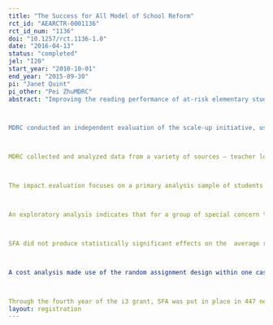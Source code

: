 ```yaml
---
title: "The Success for All Model of School Reform"
rct_id: "AEARCTR-0001136"
rct_id_num: "1136"
doi: "10.1257/rct.1136-1.0"
date: "2016-04-13"
status: "completed"
jel: "I20"
start_year: "2010-10-01"
end_year: "2015-09-30"
pi: "Janet Quint"
pi_other: "Pei ZhuMDRC"
abstract: "Improving the reading performance of at-risk elementary students is one of the greatest challenges confronting American education. Success for All (SFA), a program aimed at ensuring that every child learns to read well in the elementary grades, is one of the best-known school reform models. SFA emphasizes phonics instruction for beginning readers and comprehension for all students.  It incorporates cross-grade ability grouping for reading, highly structured lessons that make extensive use of cooperative leaning, frequent assessments of students’ progress, tutoring, staff teams to solve problems that go beyond academics, professional development for teachers, and a program facilitator at each school. On the basis of the program's strong record of success, the Success for All Foundation  (SFAF) received a scale-up grant through the U.S. Department of Education’s Investing in Innovation (i3) initiative to expand the intervention to hundreds of additional schools. 

MDRC conducted an independent evaluation of the scale-up initiative, using a cluster random assignment design in which 37 schools in five school districts that participated in the scale-up effort were assigned at random to a program group (19 schools), which put in place the intervention, or to a control group (18 schools).which implemented "business as usual" reading instruction. This design supports causal impact findings for the average school assigned to SFA.  

MDRC collected and analyzed data from a variety of sources — teacher logs, principal and teacher surveys, and rating sheets completed by the coaches — to examine the implementation experiences of the schools participating in the study. The evaluation indicates that while SFA was implemented with adequate fidelity at the large majority of schools that adopted it, resource constraints prevented some schools from putting in place some key components, including the program's computerized tutoring for students needing assistance beyond the classroom. The evaluation also compared instruction and other characteristics of program and control schools. Program schools were unique in placing students in cross-grade ability groups for reading, and teachers in program group schools used cooperative learning as an instructional method more frequently than their counterparts in control schools. The two groups of schools did not differ greatly along other dimensions that were measured.  

The impact evaluation focuses on a primary analysis sample of students who enrolled in kindergarten in the study schools and remained in these schools over three years, through second grade.  The confirmatory analysis found that  in Year 3, SFA produced a positive and statistically significant impact on one measure of phonics knowledge; the impact on a second phonics measure was positive, but not statistically significant.  In Year 3, students in SFA schools did not outperform their control-school counterparts on measures of fluency or comprehension.  

An exploratory analysis indicates that for a group of special concern to policymakers and practitioners -- students who started school with low preliteracy skills--the program had notable third-year effects. For those second-graders who, at the start of kindergarten, scored in the bottom half of the sample in terms of their knowledge of the alphabet and their ability to sound out words, the program produced positive and statistically significant gains on measures of phonics skills, word recognition, and reading fluency; the impact on comprehension was also positive, although not statistically significant.  The program did not significantly affect these outcomes for the subgroup of students who started kindergarten in the top half of the sample in terms of phonetic skills.   

SFA did not produce statistically significant effects on the  average reading performance of students in grades 3-5. There were no consistent patterns or significant findings of program impacts on special education identification rates and retention rates. 

A cost analysis made use of the random assignment design within one case study district to assess the extent to which the district's SFA schools required additional resources, relative to those used for reading program in the control group schools.  These additional costs were relatively modest: Direct expenditures for the school-based reading facilitator's time, after-school tutoring time, materials, and professional development were estimated to cost $119 more per student per year in SFA schools than in control group schools.  Adding to this the additional time that SFA principals devoted to the program, additional time that coaches and teachers spent on training, the extra cost of space for storing SFA materials, and other factors, program group schools in this district spent about $227 worth of total resources per student per year more than control group schools to implement their respective reading programs.

Through the fourth year of the i3 grant, SFA was put in place in 447 new schools and reached an estimated 276,000 students.  These numbers fell below SFAF's ambitious goals but represent a notable achievement in a period of staff layoffs and other cutbacks in many schools and districts."
layout: registration
---
```


